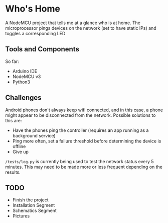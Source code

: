 # Who's Home

A NodeMCU project that tells me at a glance who is at home. The microprocessor pings devices on the network (set to have static IPs) and toggles a corresponding LED

## Tools and Components

So far:

- Arduino IDE
- NodeMCU v3
- Python3

## Challenges

Android phones don't always keep wifi connected, and in this case, a phone might appear to be disconnected from the network. Possible solutions to this are:

- Have the phones ping the controller (requires an app running as a background service)
- Ping more often, set a failure threshold before determining the device is offline
- Give up

`/tests/log.py` is currently being used to test the network status every 5 minutes. This may need to be made more or less frequent depending on the results.

## TODO

- Finish the project
- Installation Segment
- Schematics Segment
- Pictures
